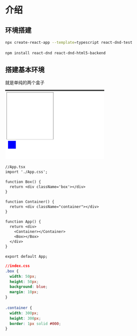 # 介绍

## 环境搭建

```bash
npx create-react-app --template=typescript react-dnd-test

npm install react-dnd react-dnd-html5-backend
```

## 搭建基本环境

就是单纯的两个盒子

<img src="../../../public/image-20240908224810666.png" alt="image-20240908224810666" style="zoom:50%;" />

```tsx
//App.tsx
import './App.css';

function Box() {
  return <div className='box'></div>
}

function Container() {
  return <div className="container"></div>
}

function App() {
  return <div>
    <Container></Container>
    <Box></Box>
  </div>
}

export default App;

```

```css
//index.css
.box {
  width: 50px;
  height: 50px;
  background: blue;
  margin: 10px;
}

.container {
  width: 300px;
  height: 300px;
  border: 1px solid #000;
}
```

